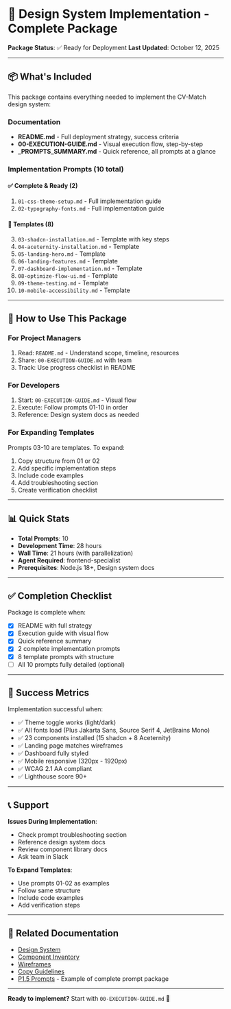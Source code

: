 # 🎨 Design System Implementation - Complete Package

**Package Status**: ✅ Ready for Deployment
**Last Updated**: October 12, 2025

---

## 📦 What's Included

This package contains everything needed to implement the CV-Match design system:

### Documentation

- **README.md** - Full deployment strategy, success criteria
- **00-EXECUTION-GUIDE.md** - Visual execution flow, step-by-step
- **\_PROMPTS_SUMMARY.md** - Quick reference, all prompts at a glance

### Implementation Prompts (10 total)

#### ✅ Complete & Ready (2)

1. `01-css-theme-setup.md` - Full implementation guide
2. `02-typography-fonts.md` - Full implementation guide

#### 📝 Templates (8)

3. `03-shadcn-installation.md` - Template with key steps
4. `04-aceternity-installation.md` - Template
5. `05-landing-hero.md` - Template
6. `06-landing-features.md` - Template
7. `07-dashboard-implementation.md` - Template
8. `08-optimize-flow-ui.md` - Template
9. `09-theme-testing.md` - Template
10. `10-mobile-accessibility.md` - Template

---

## 🚀 How to Use This Package

### For Project Managers

1. Read: `README.md` - Understand scope, timeline, resources
2. Share: `00-EXECUTION-GUIDE.md` with team
3. Track: Use progress checklist in README

### For Developers

1. Start: `00-EXECUTION-GUIDE.md` - Visual flow
2. Execute: Follow prompts 01-10 in order
3. Reference: Design system docs as needed

### For Expanding Templates

Prompts 03-10 are templates. To expand:

1. Copy structure from 01 or 02
2. Add specific implementation steps
3. Include code examples
4. Add troubleshooting section
5. Create verification checklist

---

## 📊 Quick Stats

- **Total Prompts**: 10
- **Development Time**: 28 hours
- **Wall Time**: 21 hours (with parallelization)
- **Agent Required**: frontend-specialist
- **Prerequisites**: Node.js 18+, Design system docs

---

## ✅ Completion Checklist

Package is complete when:

- [x] README with full strategy
- [x] Execution guide with visual flow
- [x] Quick reference summary
- [x] 2 complete implementation prompts
- [x] 8 template prompts with structure
- [ ] All 10 prompts fully detailed (optional)

---

## 🎯 Success Metrics

Implementation successful when:

- ✅ Theme toggle works (light/dark)
- ✅ All fonts load (Plus Jakarta Sans, Source Serif 4, JetBrains Mono)
- ✅ 23 components installed (15 shadcn + 8 Aceternity)
- ✅ Landing page matches wireframes
- ✅ Dashboard fully styled
- ✅ Mobile responsive (320px - 1920px)
- ✅ WCAG 2.1 AA compliant
- ✅ Lighthouse score 90+

---

## 📞 Support

**Issues During Implementation**:

- Check prompt troubleshooting section
- Reference design system docs
- Review component library docs
- Ask team in Slack

**To Expand Templates**:

- Use prompts 01-02 as examples
- Follow same structure
- Include code examples
- Add verification steps

---

## 🔗 Related Documentation

- [Design System](../../design-system/README.md)
- [Component Inventory](../../design-system/components.md)
- [Wireframes](../../design-system/wireframes.md)
- [Copy Guidelines](../../design-system/copy-guidelines.md)
- [P1.5 Prompts](../p1.5-prompts/) - Example of complete prompt package

---

**Ready to implement?** Start with `00-EXECUTION-GUIDE.md` 🚀
